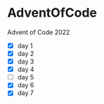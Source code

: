 # AdventOfCode
Advent of Code 2022
- [x] day 1
- [x] day 2
- [x] day 3
- [x] day 4
- [ ] day 5
- [x] day 6
- [x] day 7
